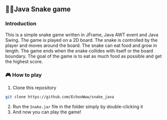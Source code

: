 ## 🐍🍎Java Snake game

### Introduction

This is a simple snake game written in JFrame, Java AWT event and Java Swing. The game is played on a 2D board. The snake is controlled by the player and moves around the board. The snake can eat food and grow in length. The game ends when the snake collides with itself or the board boundary. The goal of the game is to eat as much food as possible and get the highest score.

### 🎮 How to play

1. Clone this repository

```bash
git clone https://github.com/EchooWww/snake_java
```

2. Run the `Snake.jar` file in the folder simply by double-clicking it
3. And now you can play the game!
